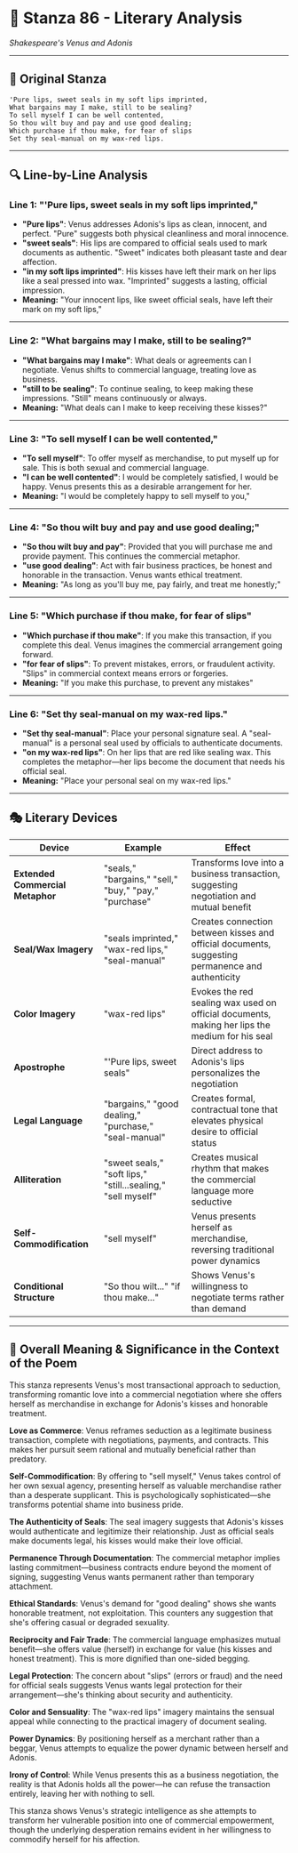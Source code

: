 # 🌹 Stanza 86 - Literary Analysis
*Shakespeare's Venus and Adonis*

---

## 📖 Original Stanza
```
'Pure lips, sweet seals in my soft lips imprinted,
What bargains may I make, still to be sealing?      
To sell myself I can be well contented,
So thou wilt buy and pay and use good dealing;
Which purchase if thou make, for fear of slips
Set thy seal-manual on my wax-red lips.
```

---

## 🔍 Line-by-Line Analysis

### Line 1: "'Pure lips, sweet seals in my soft lips imprinted,"
*   **"Pure lips"**: Venus addresses Adonis's lips as clean, innocent, and perfect. "Pure" suggests both physical cleanliness and moral innocence.
*   **"sweet seals"**: His lips are compared to official seals used to mark documents as authentic. "Sweet" indicates both pleasant taste and dear affection.
*   **"in my soft lips imprinted"**: His kisses have left their mark on her lips like a seal pressed into wax. "Imprinted" suggests a lasting, official impression.
*   **Meaning:** "Your innocent lips, like sweet official seals, have left their mark on my soft lips,"

---

### Line 2: "What bargains may I make, still to be sealing?"
*   **"What bargains may I make"**: What deals or agreements can I negotiate. Venus shifts to commercial language, treating love as business.
*   **"still to be sealing"**: To continue sealing, to keep making these impressions. "Still" means continuously or always.
*   **Meaning:** "What deals can I make to keep receiving these kisses?"

---

### Line 3: "To sell myself I can be well contented,"
*   **"To sell myself"**: To offer myself as merchandise, to put myself up for sale. This is both sexual and commercial language.
*   **"I can be well contented"**: I would be completely satisfied, I would be happy. Venus presents this as a desirable arrangement for her.
*   **Meaning:** "I would be completely happy to sell myself to you,"

---

### Line 4: "So thou wilt buy and pay and use good dealing;"
*   **"So thou wilt buy and pay"**: Provided that you will purchase me and provide payment. This continues the commercial metaphor.
*   **"use good dealing"**: Act with fair business practices, be honest and honorable in the transaction. Venus wants ethical treatment.
*   **Meaning:** "As long as you'll buy me, pay fairly, and treat me honestly;"

---

### Line 5: "Which purchase if thou make, for fear of slips"
*   **"Which purchase if thou make"**: If you make this transaction, if you complete this deal. Venus imagines the commercial arrangement going forward.
*   **"for fear of slips"**: To prevent mistakes, errors, or fraudulent activity. "Slips" in commercial context means errors or forgeries.
*   **Meaning:** "If you make this purchase, to prevent any mistakes"

---

### Line 6: "Set thy seal-manual on my wax-red lips."
*   **"Set thy seal-manual"**: Place your personal signature seal. A "seal-manual" is a personal seal used by officials to authenticate documents.
*   **"on my wax-red lips"**: On her lips that are red like sealing wax. This completes the metaphor—her lips become the document that needs his official seal.
*   **Meaning:** "Place your personal seal on my wax-red lips."

---

## 🎭 Literary Devices

| Device | Example | Effect |
|--------|---------|--------|
| **Extended Commercial Metaphor** | "seals," "bargains," "sell," "buy," "pay," "purchase" | Transforms love into a business transaction, suggesting negotiation and mutual benefit |
| **Seal/Wax Imagery** | "seals imprinted," "wax-red lips," "seal-manual" | Creates connection between kisses and official documents, suggesting permanence and authenticity |
| **Color Imagery** | "wax-red lips" | Evokes the red sealing wax used on official documents, making her lips the medium for his seal |
| **Apostrophe** | "'Pure lips, sweet seals" | Direct address to Adonis's lips personalizes the negotiation |
| **Legal Language** | "bargains," "good dealing," "purchase," "seal-manual" | Creates formal, contractual tone that elevates physical desire to official status |
| **Alliteration** | "sweet seals," "soft lips," "still...sealing," "sell myself" | Creates musical rhythm that makes the commercial language more seductive |
| **Self-Commodification** | "sell myself" | Venus presents herself as merchandise, reversing traditional power dynamics |
| **Conditional Structure** | "So thou wilt..." "if thou make..." | Shows Venus's willingness to negotiate terms rather than demand |

---

## 🎯 Overall Meaning & Significance in the Context of the Poem

This stanza represents Venus's most transactional approach to seduction, transforming romantic love into a commercial negotiation where she offers herself as merchandise in exchange for Adonis's kisses and honorable treatment.

**Love as Commerce**: Venus reframes seduction as a legitimate business transaction, complete with negotiations, payments, and contracts. This makes her pursuit seem rational and mutually beneficial rather than predatory.

**Self-Commodification**: By offering to "sell myself," Venus takes control of her own sexual agency, presenting herself as valuable merchandise rather than a desperate supplicant. This is psychologically sophisticated—she transforms potential shame into business pride.

**The Authenticity of Seals**: The seal imagery suggests that Adonis's kisses would authenticate and legitimize their relationship. Just as official seals make documents legal, his kisses would make their love official.

**Permanence Through Documentation**: The commercial metaphor implies lasting commitment—business contracts endure beyond the moment of signing, suggesting Venus wants permanent rather than temporary attachment.

**Ethical Standards**: Venus's demand for "good dealing" shows she wants honorable treatment, not exploitation. This counters any suggestion that she's offering casual or degraded sexuality.

**Reciprocity and Fair Trade**: The commercial language emphasizes mutual benefit—she offers value (herself) in exchange for value (his kisses and honest treatment). This is more dignified than one-sided begging.

**Legal Protection**: The concern about "slips" (errors or fraud) and the need for official seals suggests Venus wants legal protection for their arrangement—she's thinking about security and authenticity.

**Color and Sensuality**: The "wax-red lips" imagery maintains the sensual appeal while connecting to the practical imagery of document sealing.

**Power Dynamics**: By positioning herself as a merchant rather than a beggar, Venus attempts to equalize the power dynamic between herself and Adonis.

**Irony of Control**: While Venus presents this as a business negotiation, the reality is that Adonis holds all the power—he can refuse the transaction entirely, leaving her with nothing to sell.

This stanza shows Venus's strategic intelligence as she attempts to transform her vulnerable position into one of commercial empowerment, though the underlying desperation remains evident in her willingness to commodify herself for his affection.

